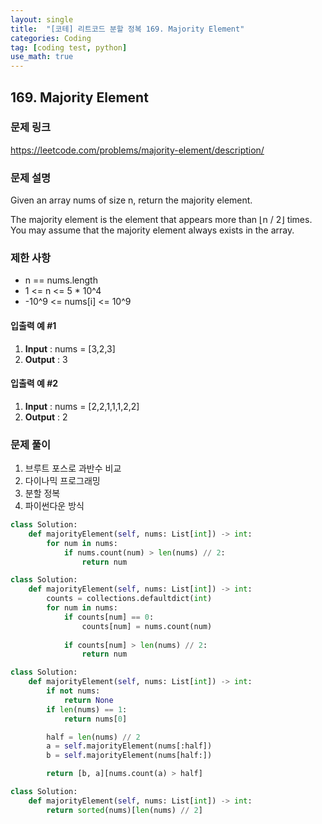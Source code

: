 ```yaml
---
layout: single
title:  "[코테] 리트코드 분할 정복 169. Majority Element"
categories: Coding
tag: [coding test, python]
use_math: true
---
```


## 169. Majority Element
### 문제 링크
<https://leetcode.com/problems/majority-element/description/>

### 문제 설명
Given an array nums of size n, return the majority element.

The majority element is the element that appears more than ⌊n / 2⌋ times. You may assume that the majority element always exists in the array.

### 제한 사항
- n == nums.length
- 1 <= n <= 5 * 10^4
- -10^9 <= nums[i] <= 10^9

#### 입출력 예 #1 
1. **Input** : nums = [3,2,3]
2. **Output** : 3

#### 입출력 예 #2 
1. **Input** : nums = [2,2,1,1,1,2,2]
2. **Output** : 2

### 문제 풀이
1. 브루트 포스로 과반수 비교
2. 다이나믹 프로그래밍
3. 분할 정복
4. 파이썬다운 방식


```python
class Solution:
    def majorityElement(self, nums: List[int]) -> int:
        for num in nums:
            if nums.count(num) > len(nums) // 2:
                return num
```


```python
class Solution:
    def majorityElement(self, nums: List[int]) -> int:
        counts = collections.defaultdict(int)
        for num in nums:
            if counts[num] == 0:
                counts[num] = nums.count(num)
            
            if counts[num] > len(nums) // 2:
                return num
```


```python
class Solution:
    def majorityElement(self, nums: List[int]) -> int:
        if not nums:
            return None
        if len(nums) == 1:
            return nums[0]

        half = len(nums) // 2
        a = self.majorityElement(nums[:half])
        b = self.majorityElement(nums[half:])

        return [b, a][nums.count(a) > half]
```


```python
class Solution:
    def majorityElement(self, nums: List[int]) -> int:
        return sorted(nums)[len(nums) // 2]
```
